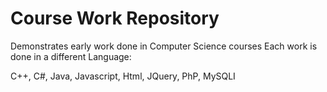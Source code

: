 # Course Work Repository

Demonstrates early work done in Computer Science courses
Each work is done in a different Language:

C++, C#, Java, Javascript, Html, JQuery, PhP, MySQLI

